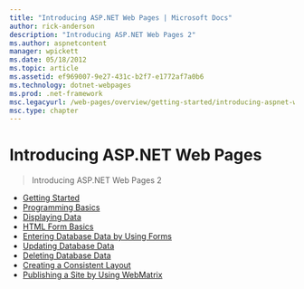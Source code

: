 ```yaml
---
title: "Introducing ASP.NET Web Pages | Microsoft Docs"
author: rick-anderson
description: "Introducing ASP.NET Web Pages 2"
ms.author: aspnetcontent
manager: wpickett
ms.date: 05/18/2012
ms.topic: article
ms.assetid: ef969007-9e27-431c-b2f7-e1772af7a0b6
ms.technology: dotnet-webpages
ms.prod: .net-framework
msc.legacyurl: /web-pages/overview/getting-started/introducing-aspnet-web-pages-2
msc.type: chapter
---
```

Introducing ASP.NET Web Pages
====================
> Introducing ASP.NET Web Pages 2


- [Getting Started](getting-started.md)
- [Programming Basics](intro-to-web-pages-programming.md)
- [Displaying Data](displaying-data.md)
- [HTML Form Basics](form-basics.md)
- [Entering Database Data by Using Forms](entering-data.md)
- [Updating Database Data](updating-data.md)
- [Deleting Database Data](deleting-data.md)
- [Creating a Consistent Layout](layouts.md)
- [Publishing a Site by Using WebMatrix](publishing.md)